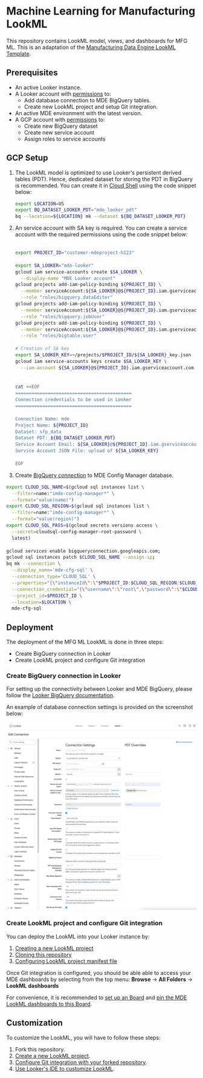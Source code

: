 # Machine Learning for Manufacturing LookML

This repository contains LookML model, views, and dashboards for MFG ML.
This is an adaptation of the [Manufacturing Data Engine LookML Template](https://source.cloud.google.com/sfp-solution-external/smart-factory-looker).

## Prerequisites

- An active Looker instance.
- A Looker account with [permissions](https://cloud.google.com/looker/docs/admin-panel-users-roles) to:
  - Add database connection to MDE BigQuery tables.
  - Create new LookML project and setup Git integration.
- An active MDE environment with the latest version.
- A GCP account with [permissions](https://cloud.google.com/iam/docs/understanding-roles) to:
  - Create new BigQuery dataset
  - Create new service account
  - Assign roles to service accounts

## GCP Setup

1. The LookML model is optimized to use Looker's persistent derived tables (PDT).
Hence, dedicated dataset for storing the PDT in BigQuery is recommended.
You can create it in [Cloud Shell](https://cloud.google.com/shell)
using the code snippet below:

    ```sh
    export LOCATION=US
    export BQ_DATASET_LOOKER_PDT="mde_looker_pdt"
    bq --location=${LOCATION} mk --dataset ${BQ_DATASET_LOOKER_PDT}
    ```

1. An service account with SA key is required. You can create a service account
with the required permissions using the code snippet below:

    ```sh

    export PROJECT_ID="customer-mdeproject-h123"

    export SA_LOOKER="mde-looker"
    gcloud iam service-accounts create $SA_LOOKER \
      --display-name "MDE Looker account"
    gcloud projects add-iam-policy-binding ${PROJECT_ID} \
      --member serviceAccount:${SA_LOOKER}@${PROJECT_ID}.iam.gserviceaccount.com  \
      --role "roles/bigquery.dataEditor"
    gcloud projects add-iam-policy-binding ${PROJECT_ID} \
      --member serviceAccount:${SA_LOOKER}@${PROJECT_ID}.iam.gserviceaccount.com  \
      --role "roles/bigquery.jobUser"
    gcloud projects add-iam-policy-binding ${PROJECT_ID} \
      --member serviceAccount:${SA_LOOKER}@${PROJECT_ID}.iam.gserviceaccount.com  \
      --role "roles/bigtable.user"

    # Creation of SA key
    export SA_LOOKER_KEY=~/projects/$PROJECT_ID/${SA_LOOKER}_key.json
    gcloud iam service-accounts keys create $SA_LOOKER_KEY \
      --iam-account ${SA_LOOKER}@${PROJECT_ID}.iam.gserviceaccount.com


    cat <<EOF
    ===========================================
    Connection credentials to be used in Looker
    ===========================================

    Connection Name: mde
    Project Name: ${PROJECT_ID}
    Dataset: sfp_data
    Dataset PDT: ${BQ_DATASET_LOOKER_PDT}
    Service Account Email: ${SA_LOOKER}@${PROJECT_ID}.iam.gserviceaccount.com
    Service Account JSON File: upload of ${SA_LOOKER_KEY}

    EOF
    ```

1. Create [BigQuery connection](https://cloud.google.com/bigquery/docs/working-with-connections)
to MDE Config Manager database.

  ```sh
  export CLOUD_SQL_NAME=$(gcloud sql instances list \
    --filter=name:"imde-config-manager*" \
    --format="value(name)")
  export CLOUD_SQL_REGION=$(gcloud sql instances list \
    --filter=name:"imde-config-manager*" \
    --format="value(region)")
  export CLOUD_SQL_PASS=$(gcloud secrets versions access \
    --secret=cloudsql-config-manager-root-password \
    latest)

  gcloud services enable bigqueryconnection.googleapis.com;
  gcloud sql instances patch $CLOUD_SQL_NAME --assign-ip;
  bq mk --connection \
    --display_name='mde-cfg-sql' \
    --connection_type='CLOUD_SQL' \
    --properties="{\"instanceId\":\"$PROJECT_ID:$CLOUD_SQL_REGION:$CLOUD_SQL_NAME\",\"database\":\"configuration-manager\",\"type\":\"POSTGRES\"}" \
    --connection_credential="{\"username\":\"root\",\"password\":\"$CLOUD_SQL_PASS\"}" \
    --project_id=$PROJECT_ID \
    --location=$LOCATION \
    mde-cfg-sql
  ```

## Deployment

The deployment of the MFG ML LookML is done in three steps:

- Create BigQuery connection in Looker
- Create LookML project and configure Git integration

### Create BigQuery connection in Looker

For setting up the connectivity between Looker and MDE BigQuery,
please follow the [Looker BigQuery documentation](https://cloud.google.com/looker/docs/db-config-google-bigquery).

An example of database connection settings is provided on the screenshot below:

![Looker BigQuery connection settings](docs/img/looker_bq_connection.png)

### Create LookML project and configure Git integration

You can deploy the LookML into your Looker instance by:

1. [Creating a new LookML project](https://cloud.google.com/looker/docs/create-projects#creating_a_project)
1. [Cloning this repository](https://cloud.google.com/looker/docs/create-projects#cloning_a_public_git_repository)
1. [Configuring LookML project manifest file](/manifest.lkml)

Once Git integration is configured, you should be able able to access your
MDE dashboards by selecting from the top menu:
**Browse** -> **All Folders** -> **LookML dashboards**

For convenience, it is recommended to [set up an Board](https://cloud.google.com/looker/docs/presenting-content#creating_a_board)
and [pin the MDE LookML dashboards to this Board](https://cloud.google.com/looker/docs/presenting-content#adding_looks_and_dashboards_to_a_board).

## Customization

To customize the LookML, you will have to follow these steps:

1. Fork this repository.
1. [Create a new LookML project](https://cloud.google.com/looker/docs/create-projects#creating_a_project).
1. [Configure Git integration with your forked repository](https://cloud.google.com/looker/docs/setting-up-git-connection).
1. [Use Looker's IDE to customize LookML](https://cloud.google.com/looker/docs/lookml-validation).
